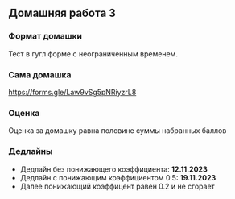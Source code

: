 ## Домашняя работа 3


### Формат домашки

Тест в гугл форме с неограниченным временем.


### Сама домашка

https://forms.gle/Law9vSg5pNRiyzrL8


### Оценка

Оценка за домашку равна половине суммы набранных баллов


### Дедлайны

- Дедлайн без понижающего коэффициента: **12.11.2023**
- Дедлайн с понижающим коэффициентом 0.5: **19.11.2023**
- Далее понижающий коэффицент равен 0.2 и не сгорает
